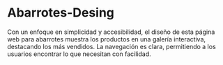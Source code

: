 # Abarrotes-Desing
Con un enfoque en simplicidad y accesibilidad, el diseño de esta página web para abarrotes muestra los productos en una galería interactiva, destacando los más vendidos. La navegación es clara, permitiendo a los usuarios encontrar lo que necesitan con facilidad.
